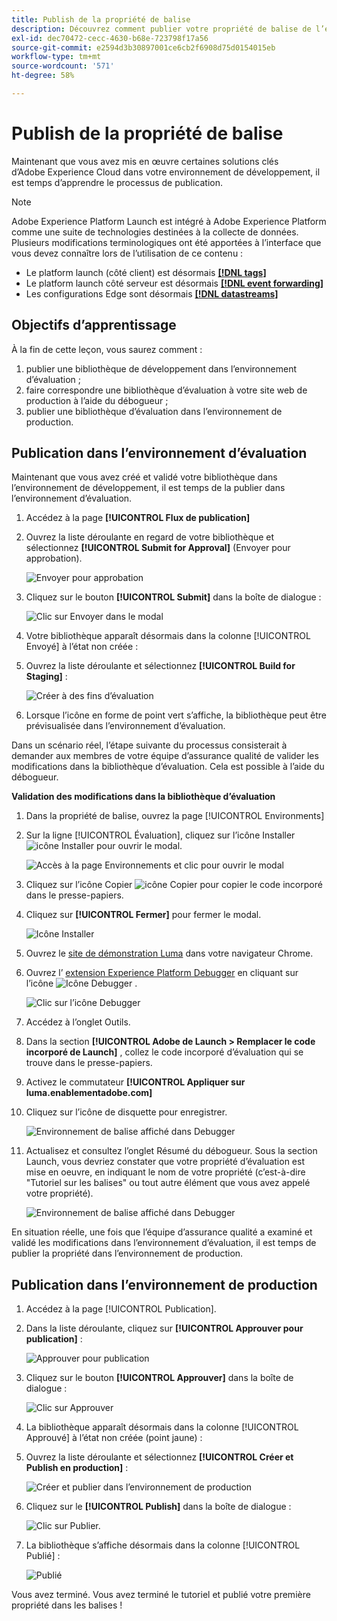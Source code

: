 ```yaml
---
title: Publish de la propriété de balise
description: Découvrez comment publier votre propriété de balise de l’environnement de développement vers les environnements d’évaluation et de production. Cette leçon fait partie du tutoriel Mise en oeuvre de l’Experience Cloud sur les sites web .
exl-id: dec70472-cecc-4630-b68e-723798f17a56
source-git-commit: e2594d3b30897001ce6cb2f6908d75d0154015eb
workflow-type: tm+mt
source-wordcount: '571'
ht-degree: 58%

---
```


# Publish de la propriété de balise

Maintenant que vous avez mis en œuvre certaines solutions clés d’Adobe Experience Cloud dans votre environnement de développement, il est temps d’apprendre le processus de publication.

>[!NOTE]
>
>Adobe Experience Platform Launch est intégré à Adobe Experience Platform comme une suite de technologies destinées à la collecte de données. Plusieurs modifications terminologiques ont été apportées à l’interface que vous devez connaître lors de l’utilisation de ce contenu :
>
> * Le platform launch (côté client) est désormais **[[!DNL tags]](https://experienceleague.adobe.com/docs/experience-platform/tags/home.html?lang=fr)**
> * Le platform launch côté serveur est désormais **[[!DNL event forwarding]](https://experienceleague.adobe.com/docs/experience-platform/tags/event-forwarding/overview.html?lang=fr)**
> * Les configurations Edge sont désormais **[[!DNL datastreams]](https://experienceleague.adobe.com/docs/experience-platform/edge/fundamentals/datastreams.html?lang=fr)**

## Objectifs d’apprentissage

À la fin de cette leçon, vous saurez comment :

1. publier une bibliothèque de développement dans l’environnement d’évaluation ;
1. faire correspondre une bibliothèque d’évaluation à votre site web de production à l’aide du débogueur ;
1. publier une bibliothèque d’évaluation dans l’environnement de production.

## Publication dans l’environnement d’évaluation

Maintenant que vous avez créé et validé votre bibliothèque dans l’environnement de développement, il est temps de la publier dans l’environnement d’évaluation.

1. Accédez à la page **[!UICONTROL Flux de publication]**

1. Ouvrez la liste déroulante en regard de votre bibliothèque et sélectionnez **[!UICONTROL Submit for Approval]** (Envoyer pour approbation).

   ![Envoyer pour approbation](images/publishing-submitForApproval.png)

1. Cliquez sur le bouton **[!UICONTROL Submit]** dans la boîte de dialogue :

   ![Clic sur Envoyer dans le modal](images/publishing-submit.png)

1. Votre bibliothèque apparaît désormais dans la colonne [!UICONTROL Envoyé] à l’état non créée :

1. Ouvrez la liste déroulante et sélectionnez **[!UICONTROL Build for Staging]** :

   ![Créer à des fins d’évaluation](images/publishing-buildForStaging.png)

1. Lorsque l’icône en forme de point vert s’affiche, la bibliothèque peut être prévisualisée dans l’environnement d’évaluation.

Dans un scénario réel, l’étape suivante du processus consisterait à demander aux membres de votre équipe d’assurance qualité de valider les modifications dans la bibliothèque d’évaluation. Cela est possible à l’aide du débogueur.

**Validation des modifications dans la bibliothèque d’évaluation**

1. Dans la propriété de balise, ouvrez la page [!UICONTROL Environments]

1. Sur la ligne [!UICONTROL Évaluation], cliquez sur l’icône Installer ![icône Installer](images/launch-installIcon.png) pour ouvrir le modal.

   ![Accès à la page Environnements et clic pour ouvrir le modal](images/publishing-getStagingCode.png)

1. Cliquez sur l’icône Copier ![icône Copier](images/launch-copyIcon.png) pour copier le code incorporé dans le presse-papiers.

1. Cliquez sur **[!UICONTROL Fermer]** pour fermer le modal.

   ![Icône Installer](images/publishing-copyStagingCode.png)

1. Ouvrez le [site de démonstration Luma](https://luma.enablementadobe.com/content/luma/us/en.html) dans votre navigateur Chrome.

1. Ouvrez l’ [extension Experience Platform Debugger](https://chromewebstore.google.com/detail/adobe-experience-platform/bfnnokhpnncpkdmbokanobigaccjkpob) en cliquant sur l’icône ![Icône Debugger](images/icon-debugger.png) .

   ![Clic sur l’icône Debugger](images/switchEnvironments-openDebugger.png)

1. Accédez à l’onglet Outils.

1. Dans la section **[!UICONTROL Adobe de Launch > Remplacer le code incorporé de Launch]** , collez le code incorporé d’évaluation qui se trouve dans le presse-papiers.
1. Activez le commutateur **[!UICONTROL Appliquer sur luma.enablementadobe.com]**

1. Cliquez sur l’icône de disquette pour enregistrer.

   ![Environnement de balise affiché dans Debugger](images/switchEnvironments-debugger-save.png)

1. Actualisez et consultez l’onglet Résumé du débogueur. Sous la section Launch, vous devriez constater que votre propriété d’évaluation est mise en oeuvre, en indiquant le nom de votre propriété (c’est-à-dire &quot;Tutoriel sur les balises&quot; ou tout autre élément que vous avez appelé votre propriété).

   ![Environnement de balise affiché dans Debugger](images/publishing-debugger-staging.png)

En situation réelle, une fois que l’équipe d’assurance qualité a examiné et validé les modifications dans l’environnement d’évaluation, il est temps de publier la propriété dans l’environnement de production.

## Publication dans l’environnement de production

1. Accédez à la page [!UICONTROL Publication].

1. Dans la liste déroulante, cliquez sur **[!UICONTROL Approuver pour publication]** :

   ![Approuver pour publication](images/publishing-approveForPublishing.png)

1. Cliquez sur le bouton **[!UICONTROL Approuver]** dans la boîte de dialogue :

   ![Clic sur Approuver](images/publishing-approve.png)

1. La bibliothèque apparaît désormais dans la colonne [!UICONTROL Approuvé] à l’état non créée (point jaune) :

1. Ouvrez la liste déroulante et sélectionnez **[!UICONTROL Créer et Publish en production]** :

   ![Créer et publier dans l’environnement de production](images/publishing-buildAndPublishToProduction.png)

1. Cliquez sur le **[!UICONTROL Publish]** dans la boîte de dialogue :

   ![Clic sur Publier.](images/publishing-publish.png)

1. La bibliothèque s’affiche désormais dans la colonne [!UICONTROL Publié] :

   ![Publié](images/publishing-published.png)

Vous avez terminé. Vous avez terminé le tutoriel et publié votre première propriété dans les balises !

